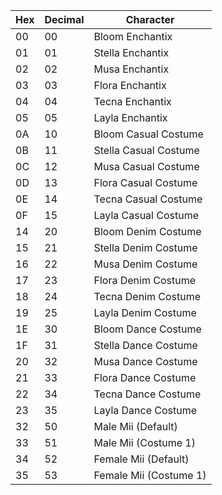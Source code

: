 Hex	|	Decimal	|	Character	|
-----	|	-----	|	-----	|
00  	|	00	|	Bloom Enchantix	|
01  	|	01	|	Stella Enchantix	|
02  	|	02	|	Musa Enchantix	|
03  	|	03	|	Flora Enchantix	|
04  	|	04	|	Tecna Enchantix	|
05  	|	05	|	Layla Enchantix	|
0A    | 10 | Bloom Casual Costume  |
0B    | 11 | Stella Casual Costume  |
0C    | 12 | Musa Casual Costume  |
0D    | 13 | Flora Casual Costume  |
0E  	|	14	|	Tecna Casual Costume	|
0F  	|	15	|	Layla Casual Costume	|
14  	|	20	|	Bloom Denim Costume	|
15  	|	21	|	Stella Denim Costume	|
16  	|	22	|	Musa Denim Costume	|
17  	|	23	|	Flora Denim Costume	|
18    | 24 | Tecna Denim Costume  |
19    | 25 | Layla Denim Costume  |
1E    | 30 | Bloom Dance Costume  |
1F    | 31 | Stella Dance Costume  |
20  	|	32	|	Musa Dance Costume	|
21  	|	33	|	Flora Dance Costume	|
22  	|	34	|	Tecna Dance Costume	|
23  	|	35	|	Layla Dance Costume	|
32  	|	50	|	Male Mii (Default)	|
33  	|	51	|	Male Mii (Costume 1)	|
34    | 52 | Female Mii (Default)  |
35    | 53 | Female Mii (Costume 1)  |
